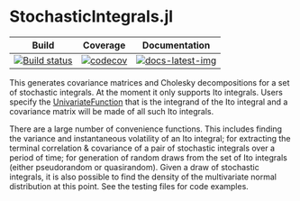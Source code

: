 # StochasticIntegrals.jl

| Build | Coverage | Documentation |
|-------|----------|---------------|
| [![Build status](https://github.com/s-baumann/StochasticIntegrals.jl/workflows/CI/badge.svg)](https://github.com/s-baumann/StochasticIntegrals.jl/actions) | [![codecov](https://codecov.io/gh/s-baumann/StochasticIntegrals.jl/branch/master/graph/badge.svg?token=al5s5iJTeL)](https://codecov.io/gh/s-baumann/StochasticIntegrals.jl) | [![docs-latest-img](https://img.shields.io/badge/docs-latest-blue.svg)](https://s-baumann.github.io/StochasticIntegrals.jl/dev/index.html) |

This generates covariance matrices and Cholesky decompositions for a set of stochastic integrals.
At the moment it only supports Ito integrals. Users specify the [UnivariateFunction](https://github.com/s-baumann/UnivariateFunctions.jl) that is the integrand of the Ito integral and a covariance matrix will be made of all such Ito integrals.

There are a large number of convenience functions. This includes finding the variance and instantaneous volatility of an Ito integral; for extracting the terminal correlation & covariance of a pair of stochastic integrals over a period of time; for generation of random draws from the set of Ito integrals (either pseudorandom or quasirandom). Given a draw of stochastic integrals, it is also possible to find the density of the multivariate normal distribution at this point. See the testing files for code examples.
